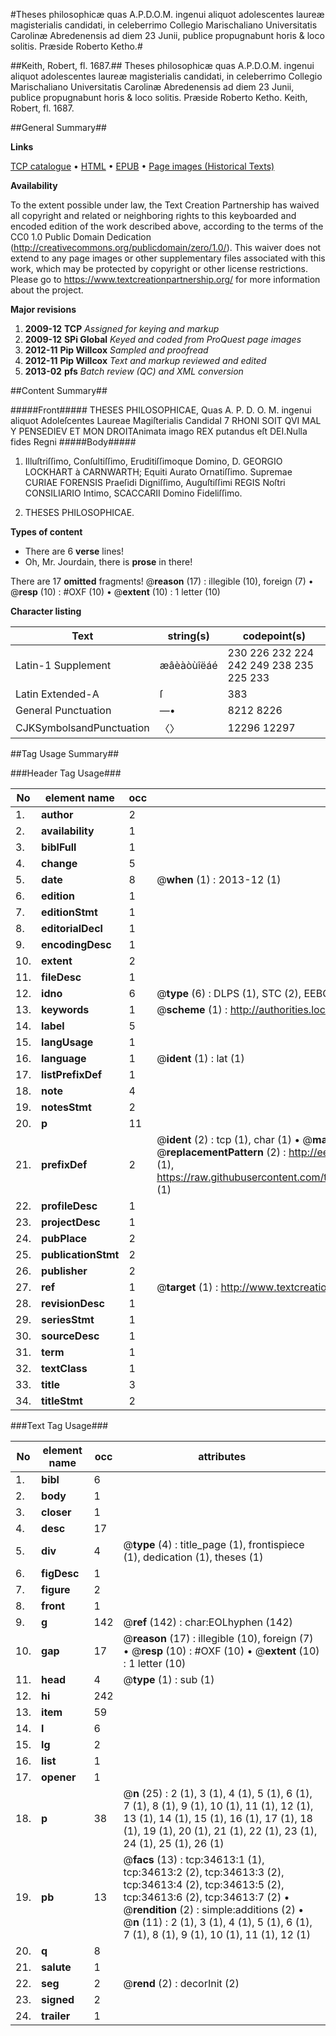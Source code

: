 #Theses philosophicæ quas A.P.D.O.M. ingenui aliquot adolescentes laureæ magisterialis candidati, in celeberrimo Collegio Marischaliano Universitatis Carolinæ Abredenensis ad diem 23 Junii, publice propugnabunt horis & loco solitis. Præside Roberto Ketho.#

##Keith, Robert, fl. 1687.##
Theses philosophicæ quas A.P.D.O.M. ingenui aliquot adolescentes laureæ magisterialis candidati, in celeberrimo Collegio Marischaliano Universitatis Carolinæ Abredenensis ad diem 23 Junii, publice propugnabunt horis & loco solitis. Præside Roberto Ketho.
Keith, Robert, fl. 1687.

##General Summary##

**Links**

[TCP catalogue](http://www.ota.ox.ac.uk/tcp/)  • 
[HTML](http://tei.it.ox.ac.uk/tcp/Texts-HTML/free/A47/A47201.html)  • 
[EPUB](http://tei.it.ox.ac.uk/tcp/Texts-EPUB/free/A47/A47201.epub) • 
[Page images (Historical Texts)](https://historicaltexts.jisc.ac.uk/eebo-99830163e)

**Availability**

To the extent possible under law, the Text Creation Partnership has waived all copyright and related or neighboring rights to this keyboarded and encoded edition of the work described above, according to the terms of the CC0 1.0 Public Domain Dedication (http://creativecommons.org/publicdomain/zero/1.0/). This waiver does not extend to any page images or other supplementary files associated with this work, which may be protected by copyright or other license restrictions. Please go to https://www.textcreationpartnership.org/ for more information about the project.

**Major revisions**

1. __2009-12__ __TCP__ *Assigned for keying and markup*
1. __2009-12__ __SPi Global__ *Keyed and coded from ProQuest page images*
1. __2012-11__ __Pip Willcox__ *Sampled and proofread*
1. __2012-11__ __Pip Willcox__ *Text and markup reviewed and edited*
1. __2013-02__ __pfs__ *Batch review (QC) and XML conversion*

##Content Summary##

#####Front#####
THESES PHILOSOPHICAE, Quas A. P. D. O. M. ingenui aliquot Adoleſcentes Laureae Magiſterialis CandidaI 7 RHONI SOIT QVI MAL Y PENSEDIEV ET MON DROITAnimata imago REX putandus eſt DEI.Nulla fides Regni 
#####Body#####

1. Illuſtriſſimo, Conſultiſſimo, Eruditiſſimoque Domino, D. GEORGIO LOCKHART à CARNWARTH; Equiti Aurato Ornatiſſimo. Supremae CURIAE FORENSIS Praeſidi Digniſſimo, Auguſtiſſimi REGIS Noſtri CONSILIARIO Intimo, SCACCARII Domino Fideliſſimo.

1. THESES PHILOSOPHICAE.

**Types of content**

  * There are 6 **verse** lines!
  * Oh, Mr. Jourdain, there is **prose** in there!

There are 17 **omitted** fragments! 
 @__reason__ (17) : illegible (10), foreign (7)  •  @__resp__ (10) : #OXF (10)  •  @__extent__ (10) : 1 letter (10)

**Character listing**


|Text|string(s)|codepoint(s)|
|---|---|---|
|Latin-1 Supplement|æâèàòùîëáé|230 226 232 224 242 249 238 235 225 233|
|Latin Extended-A|ſ|383|
|General Punctuation|—•|8212 8226|
|CJKSymbolsandPunctuation|〈〉|12296 12297|

##Tag Usage Summary##

###Header Tag Usage###

|No|element name|occ|attributes|
|---|---|---|---|
|1.|__author__|2||
|2.|__availability__|1||
|3.|__biblFull__|1||
|4.|__change__|5||
|5.|__date__|8| @__when__ (1) : 2013-12 (1)|
|6.|__edition__|1||
|7.|__editionStmt__|1||
|8.|__editorialDecl__|1||
|9.|__encodingDesc__|1||
|10.|__extent__|2||
|11.|__fileDesc__|1||
|12.|__idno__|6| @__type__ (6) : DLPS (1), STC (2), EEBO-CITATION (1), PROQUEST (1), VID (1)|
|13.|__keywords__|1| @__scheme__ (1) : http://authorities.loc.gov/ (1)|
|14.|__label__|5||
|15.|__langUsage__|1||
|16.|__language__|1| @__ident__ (1) : lat (1)|
|17.|__listPrefixDef__|1||
|18.|__note__|4||
|19.|__notesStmt__|2||
|20.|__p__|11||
|21.|__prefixDef__|2| @__ident__ (2) : tcp (1), char (1)  •  @__matchPattern__ (2) : ([0-9\-]+):([0-9IVX]+) (1), (.+) (1)  •  @__replacementPattern__ (2) : http://eebo.chadwyck.com/downloadtiff?vid=$1&page=$2 (1), https://raw.githubusercontent.com/textcreationpartnership/Texts/master/tcpchars.xml#$1 (1)|
|22.|__profileDesc__|1||
|23.|__projectDesc__|1||
|24.|__pubPlace__|2||
|25.|__publicationStmt__|2||
|26.|__publisher__|2||
|27.|__ref__|1| @__target__ (1) : http://www.textcreationpartnership.org/docs/. (1)|
|28.|__revisionDesc__|1||
|29.|__seriesStmt__|1||
|30.|__sourceDesc__|1||
|31.|__term__|1||
|32.|__textClass__|1||
|33.|__title__|3||
|34.|__titleStmt__|2||


###Text Tag Usage###

|No|element name|occ|attributes|
|---|---|---|---|
|1.|__bibl__|6||
|2.|__body__|1||
|3.|__closer__|1||
|4.|__desc__|17||
|5.|__div__|4| @__type__ (4) : title_page (1), frontispiece (1), dedication (1), theses (1)|
|6.|__figDesc__|1||
|7.|__figure__|2||
|8.|__front__|1||
|9.|__g__|142| @__ref__ (142) : char:EOLhyphen (142)|
|10.|__gap__|17| @__reason__ (17) : illegible (10), foreign (7)  •  @__resp__ (10) : #OXF (10)  •  @__extent__ (10) : 1 letter (10)|
|11.|__head__|4| @__type__ (1) : sub (1)|
|12.|__hi__|242||
|13.|__item__|59||
|14.|__l__|6||
|15.|__lg__|2||
|16.|__list__|1||
|17.|__opener__|1||
|18.|__p__|38| @__n__ (25) : 2 (1), 3 (1), 4 (1), 5 (1), 6 (1), 7 (1), 8 (1), 9 (1), 10 (1), 11 (1), 12 (1), 13 (1), 14 (1), 15 (1), 16 (1), 17 (1), 18 (1), 19 (1), 20 (1), 21 (1), 22 (1), 23 (1), 24 (1), 25 (1), 26 (1)|
|19.|__pb__|13| @__facs__ (13) : tcp:34613:1 (1), tcp:34613:2 (2), tcp:34613:3 (2), tcp:34613:4 (2), tcp:34613:5 (2), tcp:34613:6 (2), tcp:34613:7 (2)  •  @__rendition__ (2) : simple:additions (2)  •  @__n__ (11) : 2 (1), 3 (1), 4 (1), 5 (1), 6 (1), 7 (1), 8 (1), 9 (1), 10 (1), 11 (1), 12 (1)|
|20.|__q__|8||
|21.|__salute__|1||
|22.|__seg__|2| @__rend__ (2) : decorInit (2)|
|23.|__signed__|2||
|24.|__trailer__|1||
